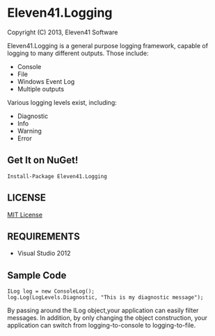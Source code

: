 # Eleven41.Logging

Copyright (C) 2013, Eleven41 Software

Eleven41.Logging is a general purpose logging framework, capable of logging to many different outputs.
Those include:

* Console
* File
* Windows Event Log
* Multiple outputs

Various logging levels exist, including:

* Diagnostic
* Info
* Warning
* Error

## Get It on NuGet!

	Install-Package Eleven41.Logging

## LICENSE
[MIT License](https://github.com/eleven41/Eleven41.Logging/blob/master/LICENSE.md)

## REQUIREMENTS

* Visual Studio 2012

## Sample Code

	ILog log = new ConsoleLog();
	log.Log(LogLevels.Diagnostic, "This is my diagnostic message");
	
By passing around the ILog object,your application can easily filter messages.  In addition, by only changing the object construction, your application can switch from logging-to-console to logging-to-file.
